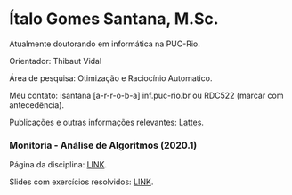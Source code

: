 # Ítalo Gomes Santana, M.Sc.

Atualmente doutorando em informática na PUC-Rio.

Orientador: Thibaut Vidal

Área de pesquisa: Otimização e Raciocínio Automatico.

Meu contato: isantana [a-r-r-o-b-a] inf.puc-rio.br ou RDC522 (marcar com antecedência).

Publicações e outras informações relevantes: [Lattes](http://lattes.cnpq.br/9926924999426073).



### Monitoria - Análise de Algoritmos (2020.1)

Página da disciplina: [LINK](http://www-di.inf.puc-rio.br/~vidalt/courses/INF1721-AA/INF1721-AA.html).


Slides com exercícios resolvidos: [LINK](https://docs.google.com/presentation/d/15o8aFyS1w3l0Sohg_sUfmeDPjCBgxqg98vnXFslKm8c/edit?usp=sharing).
